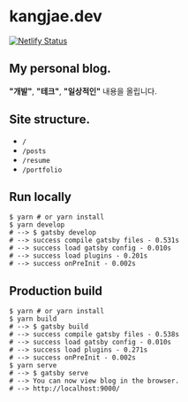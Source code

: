 # kangjae.dev
[![Netlify Status](https://api.netlify.com/api/v1/badges/a13764a2-99a7-4107-97fc-c7e4c7e12fc4/deploy-status)](https://app.netlify.com/sites/kangjae-blog/deploys)

## My personal blog.
**"개발"**, **"테크"**, **"일상적인"** 내용을 올립니다.

## Site structure.
- `/`
- `/posts`
- `/resume`
- `/portfolio`

## Run locally
```shell
$ yarn # or yarn install
$ yarn develop
# --> $ gatsby develop
# --> success compile gatsby files - 0.531s
# --> success load gatsby config - 0.010s
# --> success load plugins - 0.201s
# --> success onPreInit - 0.002s
```

## Production build
```shell
$ yarn # or yarn install
$ yarn build
# --> $ gatsby build
# --> success compile gatsby files - 0.538s
# --> success load gatsby config - 0.010s
# --> success load plugins - 0.271s
# --> success onPreInit - 0.002s
$ yarn serve
# --> $ gatsby serve
# --> You can now view blog in the browser.
# --> http://localhost:9000/
```
